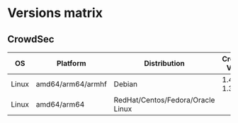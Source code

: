 # Versions matrix

## CrowdSec

| OS | Platform | Distribution | CrowdSec Version | CrowdSec Location |
|----|----------|--------------|------------------|-------------------|
|Linux | amd64/arm64/armhf | Debian | 1.4.4 and 1.3.4 | [packagecloud](https://packagecloud.io/crowdsec/crowdsec)|
|Linux | amd64/arm64 | RedHat/Centos/Fedora/Oracle Linux
